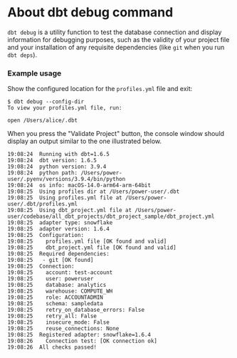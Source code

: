 # About dbt debug command

`dbt debug` is a utility function to test the database connection and display information for debugging purposes, such as the validity of your project file and your installation of any requisite dependencies (like `git` when you run `dbt deps`).

### Example usage

Show the configured location for the `profiles.yml` file and exit:

```
$ dbt debug --config-dir
To view your profiles.yml file, run:

open /Users/alice/.dbt
```

When you press the "Validate Project" button, the console window should display an output similar to the one illustrated below.

```
19:08:24  Running with dbt=1.6.5
19:08:24  dbt version: 1.6.5
19:08:24  python version: 3.9.4
19:08:24  python path: /Users/power-user/.pyenv/versions/3.9.4/bin/python
19:08:24  os info: macOS-14.0-arm64-arm-64bit
19:08:25  Using profiles dir at /Users/power-user/.dbt
19:08:25  Using profiles.yml file at /Users/power-user/.dbt/profiles.yml
19:08:25  Using dbt_project.yml file at /Users/power-user/codebase/all_dbt_projects/dbt_project_sample/dbt_project.yml
19:08:25  adapter type: snowflake
19:08:25  adapter version: 1.6.4
19:08:25  Configuration:
19:08:25    profiles.yml file [OK found and valid]
19:08:25    dbt_project.yml file [OK found and valid]
19:08:25  Required dependencies:
19:08:25   - git [OK found]
19:08:25  Connection:
19:08:25    account: test-account
19:08:25    user: poweruser
19:08:25    database: analytics
19:08:25    warehouse: COMPUTE_WH
19:08:25    role: ACCOUNTADMIN
19:08:25    schema: sampledata
19:08:25    retry_on_database_errors: False
19:08:25    retry_all: False
19:08:25    insecure_mode: False
19:08:25    reuse_connections: None
19:08:25  Registered adapter: snowflake=1.6.4
19:08:26    Connection test: [OK connection ok]
19:08:26  All checks passed!

```
